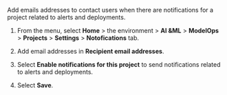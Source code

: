 Add emails addresses to contact users when there are notifications for a project related to alerts and deployments.

1.  From the menu, select **Home** > the environment > **AI &ML** > **ModelOps** > **Projects** > **Settings** > **Notofications** tab.


1.  Add email addresses in **Recipient email addresses**.


1.  Select **Enable notifications for this project** to send notifications related to alerts and deployments.


1.  Select **Save**.


